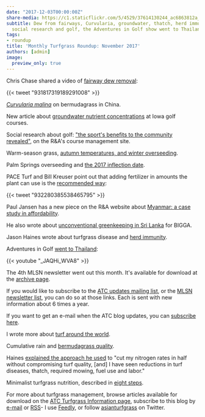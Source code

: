 ```yaml
---
date: "2017-12-03T00:00:00Z"
share-media: https://c1.staticflickr.com/5/4529/37614130244_ac6863812a_b_d.jpg
subtitle: Dew from fairways, Curvularia, groundwater, thatch, herd immunity, overseeding,
  social research and golf, the Adventures in Golf show went to Thailand, and more
tags:
- roundup
title: 'Monthly Turfgrass Roundup: November 2017'
authors: [admin]
image:
  preview_only: true
---
```


Chris Chase shared a video of [fairway dew removal](https://twitter.com/HKChase/status/931817319189291008):

{{< tweet "931817319189291008" >}}

[*Curvularia malina*](https://link.springer.com/article/10.1007/s10658-017-1390-7) on bermudagrass in China. 

New article about [groundwater nutrient concentrations](http://onlinelibrary.wiley.com/doi/10.1111/1752-1688.12604/full) at Iowa golf courses.

Social research about golf: ["the sport's benefits to the community revealed"](http://golfcoursemanagement.randa.org/en/Whats-new/2017/11/AGIC.aspx), on the R&A's course management site.

Warm-season grass, [autumn temperatures, and winter overseeding](http://www.asianturfgrass.com/2017-11-05-overseeding-inflection/).

Palm Springs overseeding and [the 2017 inflection date](http://www.asianturfgrass.com/2017-11-13-palm-springs-overseed-inflection-2017/).

PACE Turf and Bill Kreuser point out that adding fertilizer in amounts the plant can use is the [recommended way](https://twitter.com/paceturf/status/932280385538465795):

{{< tweet "932280385538465795" >}}

Paul Jansen has a new piece on the R&A website about [Myanmar: a case study in affordability](http://golfcoursemanagement.randa.org/en/My-view/2017/11/Paul-Jansen.aspx).

He also wrote about [unconventional greenkeeping in Sri Lanka](http://www.jansengolfdesign.com/blog/golf-greenkeeping-in-sri-lanka/) for BIGGA.

Jason Haines wrote about turfgrass disease and [herd immunity](http://www.turfhacker.com/2017/11/herd-immunity-and-disease-spread.html).

Adventures in Golf [went to Thailand](https://youtu.be/_JAQHi_WVA8):

{{< youtube "_JAQHi_WVA8" >}}

The 4th MLSN newsletter went out this month. It's available for download at the [archive page](http://www.asianturfgrass.com/archive/).

If you would like to subscribe to the [ATC updates mailing list](http://www.subscribepage.com/atcupdate), or the [MLSN newsletter list](http://www.subscribepage.com/mlsn), you can do so at those links. Each is sent with new information about 6 times a year. 

If you want to get an e-mail when the ATC blog updates, you can [subscribe here](http://www.subscribepage.com/atc_blog_email).

I wrote more about [turf around the world](http://www.asianturfgrass.com/2017-11-15-turf-around-the-world/).

Cumulative rain and [bermudagrass quality](http://www.asianturfgrass.com/2017-11-16-bermudagrass-and-year-to-date-rain/).

Haines [explained the approach he used](http://www.turfhacker.com/2017/11/the-evolution-of-precision-fertilizer.html) to "cut my nitrogen rates in half without compromising turf quality, [and] I have seen reductions in turf diseases, thatch, required mowing, fuel use and labor."

Minimalist turfgrass nutrition, described in [eight steps](http://www.asianturfgrass.com/2017-11-27-minimalist-turfgrass-nutrition/).

For more about turfgrass management, browse articles available for download on the [ATC Turfgrass Information page](http://www.micahwoods.typepad.com/test_static/turf-information.html), subscribe to this blog by [e-mail](http://www.subscribepage.com/atc_blog_email) or [RSS](http://www.asianturfgrass.com/feed.xml)- I use [Feedly](http://cloud.feedly.com/#welcome), or follow [asianturfgrass](https://twitter.com/asianturfgrass) on Twitter.
